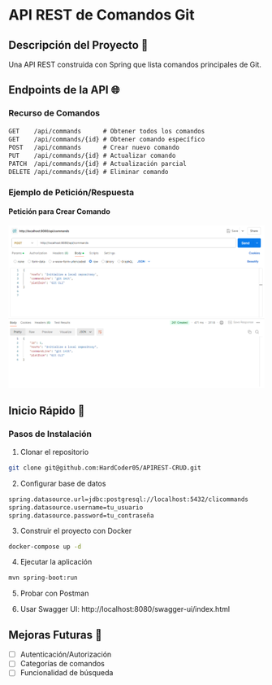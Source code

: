 # API REST de Comandos Git

## Descripción del Proyecto 🚀
Una API REST construida con Spring que lista comandos principales de Git.

## Endpoints de la API 🌐

### Recurso de Comandos
```
GET    /api/commands      # Obtener todos los comandos
GET    /api/commands/{id} # Obtener comando específico
POST   /api/commands      # Crear nuevo comando
PUT    /api/commands/{id} # Actualizar comando
PATCH  /api/commands/{id} # Actualización parcial
DELETE /api/commands/{id} # Eliminar comando
```

### Ejemplo de Petición/Respuesta

#### Petición para Crear Comando

![Ejemplo de petición](/assets/postmanExample.png)

## Inicio Rápido 🚀

### Pasos de Instalación
1. Clonar el repositorio
```bash
git clone git@github.com:HardCoder05/APIREST-CRUD.git
```

2. Configurar base de datos
```properties
spring.datasource.url=jdbc:postgresql://localhost:5432/clicommands
spring.datasource.username=tu_usuario
spring.datasource.password=tu_contraseña
```

3. Construir el proyecto con Docker
```bash
docker-compose up -d
```

4. Ejecutar la aplicación
```bash
mvn spring-boot:run
```

5. Probar con Postman

6. Usar Swagger UI: http://localhost:8080/swagger-ui/index.html

## Mejoras Futuras 🔮
- [ ] Autenticación/Autorización
- [ ] Categorías de comandos
- [ ] Funcionalidad de búsqueda

